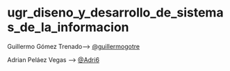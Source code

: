 # ugr_diseno_y_desarrollo_de_sistemas_de_la_informacion

Guillermo Gómez Trenado--> [@guillermogotre](https://github.com/guillermogotre)

Adrian Peláez Vegas --> [@Adri6](https://github.com/Adri6)
